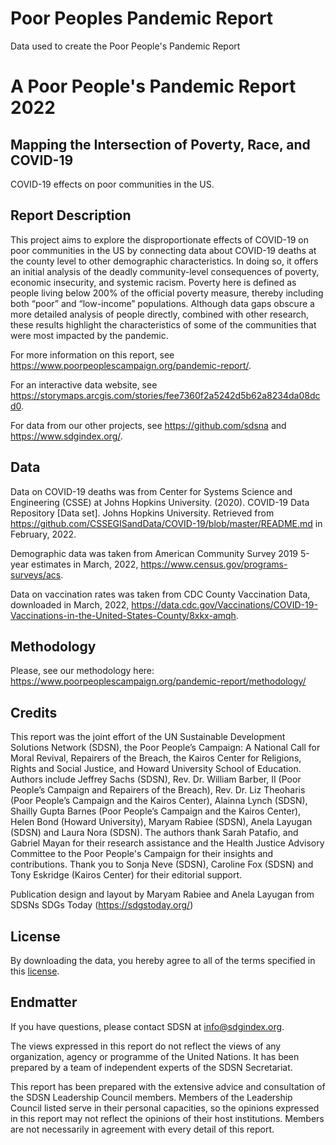 # Poor Peoples Pandemic Report
Data used to create the Poor People's Pandemic Report

# A Poor People's Pandemic Report 2022  
##  Mapping the Intersection of Poverty, Race, and COVID-19
COVID-19 effects on poor communities in the US. 

## Report Description
This project aims to explore the disproportionate effects of COVID-19 on poor communities in the US by connecting data about COVID-19 deaths at the county level to other demographic characteristics. In doing so, it offers an initial analysis of the deadly community-level consequences of poverty, economic insecurity, and systemic racism. Poverty here is defined as people living below 200% of the official poverty measure, thereby including both “poor” and “low-income” populations. Although data gaps obscure a more detailed analysis of people directly, combined with other research, these results highlight the characteristics of some of the communities that were most impacted by the pandemic.

For more information on this report, see https://www.poorpeoplescampaign.org/pandemic-report/.

For an interactive data website, see https://storymaps.arcgis.com/stories/fee7360f2a5242d5b62a8234da08dcd0.

For data from our other projects, see https://github.com/sdsna and https://www.sdgindex.org/.

## Data
Data on COVID-19 deaths was from Center for Systems Science and Engineering (CSSE) at Johns Hopkins University. (2020). COVID-19 Data Repository [Data set]. Johns Hopkins University. Retrieved from https://github.com/CSSEGISandData/COVID-19/blob/master/README.md in February, 2022.

Demographic data was taken from American Community Survey 2019 5-year estimates in March, 2022, https://www.census.gov/programs-surveys/acs.

Data on vaccination rates was taken from CDC County Vaccination Data, downloaded in March, 2022, https://data.cdc.gov/Vaccinations/COVID-19-Vaccinations-in-the-United-States-County/8xkx-amqh.

## Methodology
Please, see our methodology here: https://www.poorpeoplescampaign.org/pandemic-report/methodology/

## Credits
This report was the joint effort of the UN Sustainable Development Solutions Network (SDSN), the Poor People’s Campaign: A National Call for Moral Revival, Repairers of the Breach, the Kairos Center for Religions, Rights and Social Justice, and Howard University School of Education. Authors include Jeffrey Sachs (SDSN), Rev. Dr. William Barber, II (Poor People’s Campaign and Repairers of the Breach), Rev. Dr. Liz Theoharis (Poor People’s Campaign and the Kairos Center), Alainna Lynch (SDSN), Shailly Gupta Barnes (Poor People’s Campaign and the Kairos Center), Helen Bond (Howard University), Maryam Rabiee (SDSN), Anela Layugan (SDSN) and Laura Nora (SDSN). The authors thank Sarah Patafio, and Gabriel Mayan for their research assistance and the Health Justice Advisory Committee to the Poor People's Campaign for their insights and contributions. Thank you to Sonja Neve (SDSN), Caroline Fox (SDSN) and Tony Eskridge (Kairos Center) for their editorial support. 

Publication design and layout by Maryam Rabiee and Anela Layugan from SDSNs SDGs Today (https://sdgstoday.org/)

## License
By downloading the data, you hereby agree to all of the terms specified in this [license](https://github.com/sdsna).

## Endmatter
If you have questions, please contact SDSN at <info@sdgindex.org>.

The views expressed in this report do not reflect the views of any organization, agency or programme of the United Nations. It has been prepared by a team of independent experts of the SDSN Secretariat.

This report has been prepared with the extensive advice and consultation of the SDSN Leadership Council members. Members of the Leadership Council listed serve in their personal capacities, so the opinions expressed in this report may not reflect the opinions of their host institutions. Members are not necessarily in agreement with every detail of this report.


